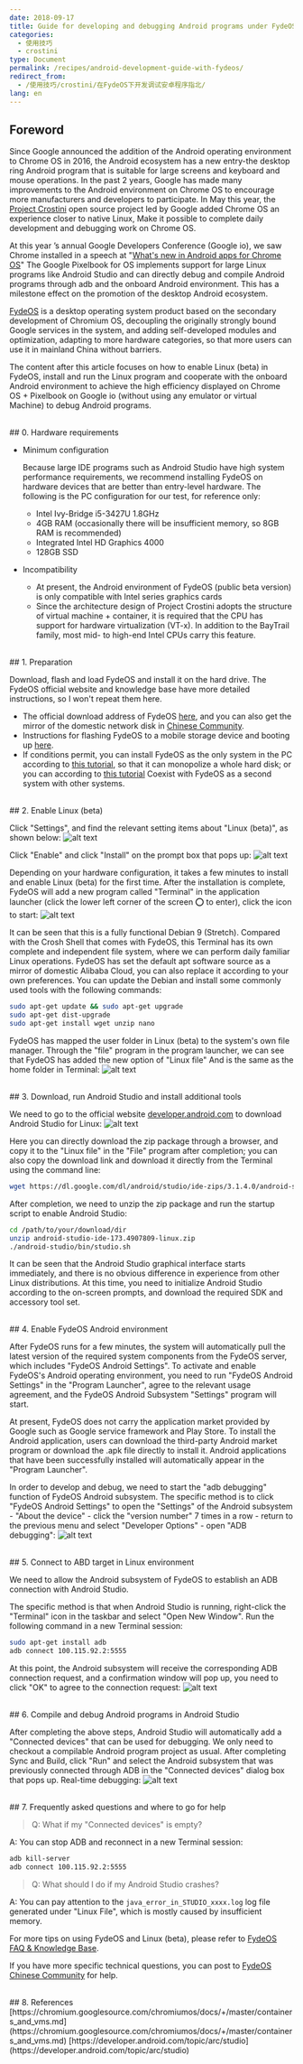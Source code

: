 ```yaml
---
date: 2018-09-17
title: Guide for developing and debugging Android programs under FydeOS
categories:
  - 使用技巧
  - crostini
type: Document
permalink: /recipes/android-development-guide-with-fydeos/
redirect_from:
  - /使用技巧/crostini/在FydeOS下开发调试安卓程序指北/
lang: en
---
```



## Foreword

Since Google announced the addition of the Android operating environment to Chrome OS in 2016, the Android ecosystem has a new entry-the desktop ring Android program that is suitable for large screens and keyboard and mouse operations. In the past 2 years, Google has made many improvements to the Android environment on Chrome OS to encourage more manufacturers and developers to participate. In May this year, the [Project Crostini](https://chromium.googlesource.com/chromiumos/docs/+/master/containers_and_vms.md) open source project led by Google added Chrome OS an experience closer to native Linux, Make it possible to complete daily development and debugging work on Chrome OS.

At this year ’s annual Google Developers Conference (Google io), we saw Chrome installed in a speech at "[What's new in Android apps for Chrome OS](https://www.bilibili.com/video/av23552043)" The Google Pixelbook for OS implements support for large Linux programs like Android Studio and can directly debug and compile Android programs through adb and the onboard Android environment. This has a milestone effect on the promotion of the desktop Android ecosystem.


[FydeOS](https://fydeos.com) is a desktop operating system product based on the secondary development of Chromium OS, decoupling the originally strongly bound Google services in the system, and adding self-developed modules and optimization, adapting to more hardware categories, so that more users can use it in mainland China without barriers.

The content after this article focuses on how to enable Linux (beta) in FydeOS, install and run the Linux program and cooperate with the onboard Android environment to achieve the high efficiency displayed on Chrome OS + Pixelbook on Google io (without using any emulator or virtual Machine) to debug Android programs.

<br>
## 0. Hardware requirements

- Minimum configuration

  Because large IDE programs such as Android Studio have high system performance requirements, we recommend installing FydeOS on hardware devices that are better than entry-level hardware. The following is the PC configuration for our test, for reference only:
  - Intel Ivy-Bridge i5-3427U 1.8GHz
  - 4GB RAM (occasionally there will be insufficient memory, so 8GB RAM is recommended)
  - Integrated Intel HD Graphics 4000
  - 128GB SSD

- Incompatibility
  - At present, the Android environment of FydeOS (public beta version) is only compatible with Intel series graphics cards
  - Since the architecture design of Project Crostini adopts the structure of virtual machine + container, it is required that the CPU has support for hardware virtualization (VT-x). In addition to the BayTrail family, most mid- to high-end Intel CPUs carry this feature.

<br>
## 1. Preparation

Download, flash and load FydeOS and install it on the hard drive. The FydeOS official website and knowledge base have more detailed instructions, so I won't repeat them here.

 - The official download address of FydeOS [here](https://fydeos.com/download/), and you can also get the mirror of the domestic network disk in [Chinese Community](https://community.fydeos.com/).
 - Instructions for flashing FydeOS to a mobile storage device and booting up [here](https://fydeos.com/instructions-pc/).
 - If conditions permit, you can install FydeOS as the only system in the PC according to [this tutorial](/en/getting-started/install-fydeos-to-hdd/), so that it can monopolize a whole hard disk; or you can according to [this tutorial](/en/recipes/dual-boot/) Coexist with FydeOS as a second system with other systems.

<br>
## 2. Enable Linux (beta)

Click "Settings", and find the relevant setting items about "Linux (beta)", as shown below:
![alt text](https://fydeos.com/wp-content/uploads/2018/09/Screenshot-2018-09-12-at-8.10.25-PM.png "FydeOS settings")

Click "Enable" and click "Install" on the prompt box that pops up:
![alt text](https://fydeos.com/wp-content/uploads/2018/09/Screenshot-2018-09-12-at-8.10.47-PM.png "Install Terminal")

Depending on your hardware configuration, it takes a few minutes to install and enable Linux (beta) for the first time. After the installation is complete, FydeOS will add a new program called "Terminal" in the application launcher (click the lower left corner of the screen ⭕️ to enter), click the icon to start:
![alt text](https://fydeos.com/wp-content/uploads/2018/09/Screenshot-2018-09-12-at-8.15.06-PM.png "Terminal")

It can be seen that this is a fully functional Debian 9 (Stretch). Compared with the Crosh Shell that comes with FydeOS, this Terminal has its own complete and independent file system, where we can perform daily familiar Linux operations. FydeOS has set the default apt software source as a mirror of domestic Alibaba Cloud, you can also replace it according to your own preferences. You can update the Debian and install some commonly used tools with the following commands:

```bash
sudo apt-get update && sudo apt-get upgrade
sudo apt-get dist-upgrade
sudo apt-get install wget unzip nano
```

FydeOS has mapped the user folder in Linux (beta) to the system's own file manager. Through the "file" program in the program launcher, we can see that FydeOS has added the new option of "Linux file" And is the same as the home folder in Terminal:
![alt text](https://fydeos.com/wp-content/uploads/2018/09/Screenshot-2018-09-12-at-11.29.39-PM.png "Linux file")

<br>
## 3. Download, run Android Studio and install additional tools

We need to go to the official website [developer.android.com](https://developer.android.com/studio/) to download Android Studio for Linux:
![alt text](https://fydeos.com/wp-content/uploads/2018/09/Screenshot-2018-09-12-at-8.16.22-PM.png "Download Android Studio")

Here you can directly download the zip package through a browser, and copy it to the "Linux file" in the "File" program after completion; you can also copy the download link and download it directly from the Terminal using the command line:

```bash
wget https://dl.google.com/dl/android/studio/ide-zips/3.1.4.0/android-studio-ide-173.4907809-linux.zip
```

After completion, we need to unzip the zip package and run the startup script to enable Android Studio:

```bash
cd /path/to/your/download/dir
unzip android-studio-ide-173.4907809-linux.zip
./android-studio/bin/studio.sh
```

It can be seen that the Android Studio graphical interface starts immediately, and there is no obvious difference in experience from other Linux distributions. At this time, you need to initialize Android Studio according to the on-screen prompts, and download the required SDK and accessory tool set.

<br>
## 4. Enable FydeOS Android environment

After FydeOS runs for a few minutes, the system will automatically pull the latest version of the required system components from the FydeOS server, which includes "FydeOS Android Settings". To activate and enable FydeOS's Android operating environment, you need to run "FydeOS Android Settings" in the "Program Launcher", agree to the relevant usage agreement, and the FydeOS Android Subsystem "Settings" program will start.

At present, FydeOS does not carry the application market provided by Google such as Google service framework and Play Store. To install the Android application, users can download the third-party Android market program or download the .apk file directly to install it. Android applications that have been successfully installed will automatically appear in the "Program Launcher".

In order to develop and debug, we need to start the "adb debugging" function of FydeOS Android subsystem. The specific method is to click "FydeOS Android Settings" to open the "Settings" of the Android subsystem - "About the device" - click the "version number" 7 times in a row - return to the previous menu and select "Developer Options" - open "ADB debugging":
![alt text](https://fydeos.com/wp-content/uploads/2018/09/Screenshot-2018-09-12-at-8.18.39-PM.png "Turn on ADB debugging")

<br>
## 5. Connect to ABD target in Linux environment

We need to allow the Android subsystem of FydeOS to establish an ADB connection with Android Studio.

The specific method is that when Android Studio is running, right-click the "Terminal" icon in the taskbar and select "Open New Window". Run the following command in a new Terminal session:

```bash
sudo apt-get install adb
adb connect 100.115.92.2:5555
```

At this point, the Android subsystem will receive the corresponding ADB connection request, and a confirmation window will pop up, you need to click "OK" to agree to the connection request:
![alt text](https://fydeos.com/wp-content/uploads/2018/09/Screenshot-2018-09-12-at-8.25.08-PM.png "Agree to debug ADB")

<br>
## 6. Compile and debug Android programs in Android Studio

After completing the above steps, Android Studio will automatically add a "Connected devices" that can be used for debugging. We only need to checkout a compilable Android program project as usual. After completing Sync and Build, click "Run" and select the Android subsystem that was previously connected through ADB in the "Connected devices" dialog box that pops up. Real-time debugging:
![alt text](https://fydeos.com/wp-content/uploads/2018/09/Screenshot-2018-09-12-at-8.33.37-PM.png "Debug")

<br>
## 7. Frequently asked questions and where to go for help

> Q: What if my "Connected devices" is empty?

A: You can stop ADB and reconnect in a new Terminal session:

```bash
adb kill-server
adb connect 100.115.92.2:5555
```

> Q: What should I do if my Android Studio crashes?

A: You can pay attention to the `java_error_in_STUDIO_xxxx.log` log file generated under "Linux File", which is mostly caused by insufficient memory.

For more tips on using FydeOS and Linux (beta), please refer to [FydeOS FAQ & Knowledge Base](https://faq.fydeos.com/en/).

If you have more specific technical questions, you can post to [FydeOS Chinese Community](https://community.fydeos.com/) for help.

<br>
## 8. References
[https://chromium.googlesource.com/chromiumos/docs/+/master/containers_and_vms.md](https://chromium.googlesource.com/chromiumos/docs/+/master/containers_and_vms.md)
[https://developer.android.com/topic/arc/studio](https://developer.android.com/topic/arc/studio)
